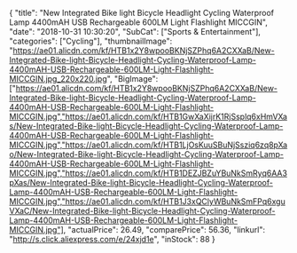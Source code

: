 {
	"title": "New Integrated Bike light Bicycle Headlight Cycling Waterproof Lamp 4400mAH USB Rechargeable 600LM Light Flashlight MICCGIN",
	"date": "2018-10-31 10:30:20",
	"SubCat": ["Sports & Entertainment"],
	"categories": ["Cycling"],
	"thumbnailImage": "https://ae01.alicdn.com/kf/HTB1x2Y8wpooBKNjSZPhq6A2CXXaB/New-Integrated-Bike-light-Bicycle-Headlight-Cycling-Waterproof-Lamp-4400mAH-USB-Rechargeable-600LM-Light-Flashlight-MICCGIN.jpg_220x220.jpg",
	"BigImage": ["https://ae01.alicdn.com/kf/HTB1x2Y8wpooBKNjSZPhq6A2CXXaB/New-Integrated-Bike-light-Bicycle-Headlight-Cycling-Waterproof-Lamp-4400mAH-USB-Rechargeable-600LM-Light-Flashlight-MICCGIN.jpg","https://ae01.alicdn.com/kf/HTB1GwXaXijrK1RjSsplq6xHmVXas/New-Integrated-Bike-light-Bicycle-Headlight-Cycling-Waterproof-Lamp-4400mAH-USB-Rechargeable-600LM-Light-Flashlight-MICCGIN.jpg","https://ae01.alicdn.com/kf/HTB1LjOsKuuSBuNjSsziq6zq8pXao/New-Integrated-Bike-light-Bicycle-Headlight-Cycling-Waterproof-Lamp-4400mAH-USB-Rechargeable-600LM-Light-Flashlight-MICCGIN.jpg","https://ae01.alicdn.com/kf/HTB1DEZJBZuYBuNkSmRyq6AA3pXas/New-Integrated-Bike-light-Bicycle-Headlight-Cycling-Waterproof-Lamp-4400mAH-USB-Rechargeable-600LM-Light-Flashlight-MICCGIN.jpg","https://ae01.alicdn.com/kf/HTB1J3xQClyWBuNkSmFPq6xguVXaC/New-Integrated-Bike-light-Bicycle-Headlight-Cycling-Waterproof-Lamp-4400mAH-USB-Rechargeable-600LM-Light-Flashlight-MICCGIN.jpg"],
	"actualPrice": 26.49,
	"comparePrice": 56.36,
	"linkurl": "http://s.click.aliexpress.com/e/24xjd1e",
	"inStock": 88
}
